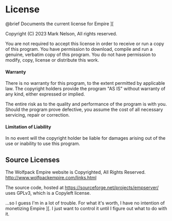 License
=======

@brief Documents the current license for Empire ][

Copyright (C) 2023 Mark Nelson, All rights reserved. 

You are not required to accept this license in order to receive or
run a copy of this program.  You have permission to download, compile
and run a genuine, verbatim copy of this program.  You do not have 
permission to modify, copy, license or distribute this work.

#### Warranty

There is no warranty for this program, to the extent permitted by
applicable law.  The copyright holders provide the program "AS IS" 
without warranty of any kind, either expressed or implied.

The entire risk as to the quality and performance of the program is 
with you.  Should the program prove defective, you assume the cost of
all necessary servicing, repair or correction.

#### Limitation of Liability
In no event will the copyright holder be liable for damages arising out of
the use or inability to use this program.

## Source Licenses
The Wolfpack Empire website is Copyrighted, All Rights Reserved. 
http://www.wolfpackempire.com/links.html

The source code, hosted at https://sourceforge.net/projects/empserver/ uses 
GPLv3, which is a Copyleft license.

...so I guess I'm in a lot of trouble.  For what it's worth, I have no intention
of monetizing Empire ][.  I just want to control it until I figure out what to
do with it.
